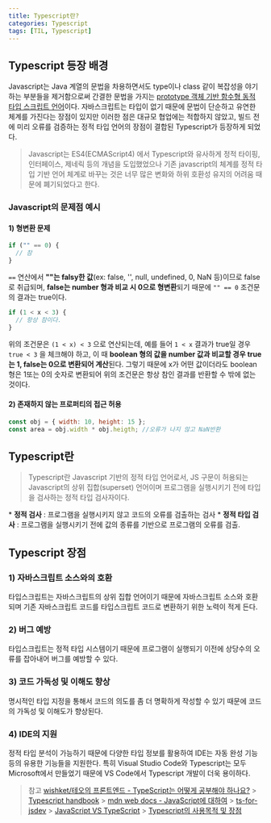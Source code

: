 ```yaml
---
title: Typescript란?
categories: Typescript
tags: [TIL, Typescript]
---
```


## Typescript 등장 배경

Javascript는 Java 계열의 문법을 차용하면서도 type이나 class 같이 복잡성을 야기하는 부분들을 제거함으로써 간결한 문법을 가지는 [prototype 객체 기반 함수형 동적 타입 스크립트 언어](https://developer.mozilla.org/ko/docs/Web/JavaScript/About_JavaScript)이다. 자바스크립트는 타입이 없기 때문에 문법이 단순하고 유연한 체계를 가진다는 장점이 있지만 이러한 점은 대규모 협업에는 적합하지 않았고, 빌드 전에 미리 오류를 검증하는 정적 타입 언어의 장점이 결합된 Typescript가 등장하게 되었다.

> Javascript는 ES4(ECMAScript4) 에서 Typescript와 유사하게 정적 타이핑, 인터페이스, 제네릭 등의 개념을 도입했었으나 기존 javascript의 체계를 정적 타입 기반 언어 체계로 바꾸는 것은 너무 많은 변화와 하위 호환성 유지의 어려움 때문에 폐기되었다고 한다.

### Javascript의 문제점 예시

#### 1) 형변환 문제

```js
if ("" == 0) {
  // 참
}
```

`==` 연산에서 **""는 falsy한 값**(ex: false, '', null, undefined, 0, NaN 등)이므로 false로 취급되며, **false는 number 형과 비교 시 0으로 형변환**되기 때문에 `"" == 0` 조건문의 결과는 true이다.

```js
if (1 < x < 3) {
  // 항상 참이다.
}
```

위의 조건문은 `(1 < x) < 3` 으로 연산되는데, 예를 들어 `1 < x` 결과가 true일 경우 `true < 3` 을 체크해야 하고, 이 때 **boolean 형의 값을 number 값과 비교할 경우 true는 1, false는 0으로 변환되어 계산**된다. 그렇기 때문에 x가 어떤 값이더라도 boolean 형은 1또는 0의 숫자로 변환되어 위의 조건문은 항상 참인 결과를 반환할 수 밖에 없는 것이다.

#### 2) 존재하지 않는 프로퍼티의 접근 허용

```js
const obj = { width: 10, height: 15 };
const area = obj.width * obj.heigth; //오류가 나지 않고 NaN반환
```

## Typescript란

> Typescript란 Javascript 기반의 정적 타입 언어로서, JS 구문이 허용되는 Javascript의 상위 집합(superset) 언어이며 프로그램을 실행시키기 전에 타입을 검사하는 정적 타입 검사자이다.

\* **정적 검사** : 프로그램을 실행시키지 않고 코드의 오류를 검출하는 검사 \* **정적 타입 검사** : 프로그램을 실행시키기 전에 값의 종류를 기반으로 프로그램의 오류를 검출.

## Typescript 장점

### 1) 자바스크립트 소스와의 호환

타입스크립트는 자바스크립트의 상위 집합 언어이기 때문에 자바스크립트 소스와 호환되며 기존 자바스크립트 코드를 타입스크립트 코드로 변환하기 위한 노력이 적게 든다.

### 2) 버그 예방

타입스크립트는 정적 타입 시스템이기 때문에 프로그램이 실행되기 이전에 상당수의 오류를 잡아내어 버그를 예방할 수 있다.

### 3) 코드 가독성 및 이해도 향상

명시적인 타입 지정을 통해서 코드의 의도를 좀 더 명확하게 작성할 수 있기 때문에 코드의 가독성 및 이해도가 향상된다.

### 4) IDE의 지원

정적 타입 분석이 가능하기 때문에 다양한 타입 정보를 활용하여 IDE는 자동 완성 기능 등의 유용한 기능들을 지원한다. 특히 Visual Studio Code와 Typescript는 모두 Microsoft에서 만들었기 때문에 VS Code에서 Typescript 개발이 더욱 용이하다.

> 참고
> [wishket/테오의 프론트엔드 - TypeScript는 어떻게 공부해야 하나요?](https://yozm.wishket.com/magazine/detail/1376/) > [Typescript handbook](https://www.typescriptlang.org/docs/handbook/intro.html) > [mdn web docs - JavaScript에 대하여](https://developer.mozilla.org/ko/docs/Web/JavaScript/About_JavaScript) > [ts-for-jsdev](https://ahnheejong.gitbook.io/ts-for-jsdev/01-introducing-typescript/intro) > [JavaScript VS TypeScript](https://jaeseokim.dev/Javascript/javascript_vs_typescript/) > [Typescript의 사용목적 및 장점](https://velog.io/@imjkim49/Typescript%EC%9D%98-%EC%82%AC%EC%9A%A9%EB%AA%A9%EC%A0%81-%EB%B0%8F-%EC%9E%A5%EC%A0%90)
